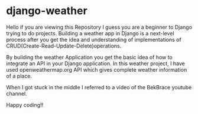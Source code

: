# django-weather
Hello if you are viewing this Repository  I guess you are a beginner to Django trying to do projects. Building a weather app in Django is a  next-level process after you get the idea and understanding of implementations of CRUD(Create-Read-Update-Delete)operations.

By building the weather Application you get the basic idea of how to integrate an API in your Django application.  In this weather project, I have used openweathermap.org API which gives complete weather information of a place.

When I got stuck in the middle I referred to a video of the BekBrace youtube channel. 

Happy coding!!

